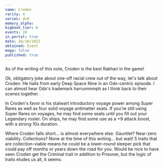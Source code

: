 ```yaml
---
name: Croden
rarity: 4
series: ds9
memory_alpha:
bigbook_tier: 6
events: 28
in_portal: true
date: 26/10/2022
obtained: Event
mega: false
published: true
---
```


As of the writing of this note, Croden is the best Rakhari in the game!

Ok, obligatory joke about one-off racial crew out of the way, let's talk about Croden.  He hails from early Deep Space Nine in an Odo-centric episode.  I can almost hear Odo's trademark harrummmph as I think back to their scenes together.

In Croden's favor is his stalwart introductory voyage power among Super Rares as well as four solid voyage antimatter seats.  If you're still using Super Rares on voyages, he may find some seats until you fill out your Legendary roster.  On ships, he may find some use as a +9 attack boost, with a strong 10s duration.

Where Croden falls short... is almost everywhere else.  Gauntlet?  Near-zero viability.  Collections?  None at the time of this writing... but wait!  5 traits that are collection-viable means he could be a lower-round sleeper pick that could pay off months or years down the road for you.  Would be nice to have seen Croden get the Criminal trait in addition to Prisoner, but the logic of traits eludes us all, it seems.
